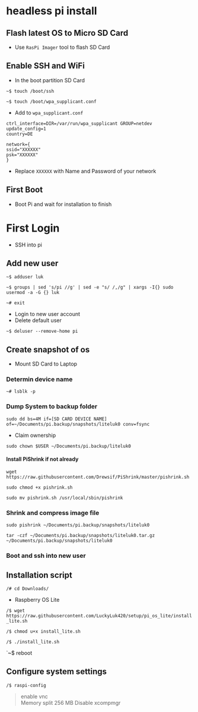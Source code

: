 # headless pi install
 
 ## Flash latest OS to Micro SD Card
  * Use `RasPi Imager` tool to flash SD Card
 
 ## Enable SSH and WiFi
  * In the boot partition SD Card
  
  `~$ touch /boot/ssh`
  
  `~$ touch /boot/wpa_supplicant.conf`
  * Add to `wpa_supplicant.conf`
  ```
ctrl_interface=DIR=/var/run/wpa_supplicant GROUP=netdev
update_config=1
country=DE

network={
 ssid="XXXXXX"
 psk="XXXXXX"
}
```
  * Replace `XXXXXX` with Name and Password of your network

 ## First Boot
  * Boot Pi and wait for installation to finish
 
# First Login
 * SSH into pi

 ## Add new user
  `~$ adduser luk`
  
  `~$ groups | sed 's/pi //g' | sed -e "s/ /,/g" | xargs -I{} sudo usermod -a -G {} luk`
  
  `~# exit`
  * Login to new user account
  * Delete default user
  
  `~$ deluser --remove-home pi`
  
 ## Create snapshot of os
  * Mount SD Card to Laptop
  
  ### Determin device name
  `~# lsblk -p`
  
  ### Dump System to backup folder
  `sudo dd bs=4M if=[SD CARD DEVICE NAME] of=~/Documents/pi.backup/snapshots/liteluk0 conv=fsync`
  * Claim ownership
  
  `sudo chown $USER ~/Documents/pi.backup/liteluk0`
  
  #### Install PiShrink if not already
   `wget https://raw.githubusercontent.com/Drewsif/PiShrink/master/pishrink.sh`
  
  `sudo chmod +x pishrink.sh`
  
  `sudo mv pishrink.sh /usr/local/sbin/pishrink`
  
  ### Shrink and compress image file
  `sudo pishrink ~/Documents/pi.backup/snapshots/liteluk0`
  
  `tar -czf ~/Documents/pi.backup/snapshots/liteluk0.tar.gz ~/Documents/pi.backup/snapshots/liteluk0`
  
  ### Boot and ssh into new user

 ## Installation script
  `/# cd Downloads/`
  
  * Raspberry OS Lite
  
  `/$ wget https://raw.githubusercontent.com/LuckyLuk420/setup/pi_os_lite/install_lite.sh`
  
  `/$ chmod u+x install_lite.sh`
  
  `/$ ./install_lite.sh`
  
  `~$ reboot

 ## Configure system settings
  `/$ raspi-config`  
   > enable vnc  
   > Memory split 256 MB
   > Disable xcompmgr
  
